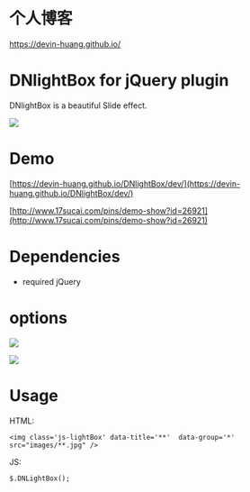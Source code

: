 # 个人博客
https://devin-huang.github.io/

# DNlightBox for jQuery plugin
DNlightBox is a beautiful Slide effect.

![](https://devin-huang.github.io/img/pubilc/lightBox.jpg)

# Demo

[https://devin-huang.github.io/DNlightBox/dev/](https://devin-huang.github.io/DNlightBox/dev/)

[http://www.17sucai.com/pins/demo-show?id=26921](http://www.17sucai.com/pins/demo-show?id=26921)

# Dependencies

* required jQuery

# options

![](https://devin-huang.github.io/img/pubilc/Lightbox-options.jpg)

![](https://devin-huang.github.io/img/pubilc/lightBox-code.jpg)

# Usage

HTML:

`<img class='js-lightBox' data-title='**'  data-group='*' src="images/**.jpg" />`

JS:

`$.DNLightBox();`
